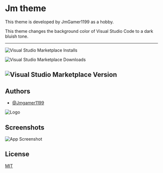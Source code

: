 # Jm theme

This theme is developed by JmGamer1199 as a hobby.

This theme changes the background color of Visual Studio Code to a dark bluish tone.

---
![Visual Studio Marketplace Installs](https://img.shields.io/visual-studio-marketplace/i/Jmgamer1199.jm-theme?color=blue&style=for-the-badge)

![Visual Studio Marketplace Downloads](https://img.shields.io/visual-studio-marketplace/d/Jmgamer1199.jm-theme?color=blue&style=for-the-badge)

![Visual Studio Marketplace Version](https://img.shields.io/visual-studio-marketplace/v/Jmgamer1199.jm-theme?color=blue&style=for-the-badge)
---

## Authors

- [@Jmgamer1199](https://jmgamer1199.github.io/)


![Logo](https://jmgamer1199.gallerycdn.vsassets.io/extensions/jmgamer1199/122290219)


## Screenshots

![App Screenshot](https://jmgamer1199.github.io/Images/Jm-Theme.png)


## License

[MIT](https://github.com/jmgamer1199/JmTheme-VsCode/blob/main/LICENSE.txt)

